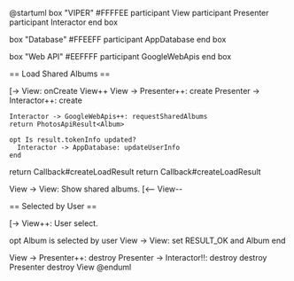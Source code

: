 @startuml
box "VIPER" #FFFFEE
  participant View
  participant Presenter
  participant Interactor
end box

box "Database" #FFEEFF
  participant AppDatabase
end box

box "Web API" #EEFFFF
  participant GoogleWebApis
end box

== Load Shared Albums ==

[-> View: onCreate
View++
View -> Presenter++: create
  Presenter -> Interactor++: create

    Interactor -> GoogleWebApis++: requestSharedAlbums
    return PhotosApiResult<Album>

    opt Is result.tokenInfo updated?
      Interactor -> AppDatabase: updateUserInfo
    end

  return Callback#createLoadResult
return Callback#createLoadResult

View -> View: Show shared albums.
[<-- View--

== Selected by User ==

[-> View++: User select.

opt Album is selected by user
  View -> View: set RESULT_OK and Album
end

View -> Presenter++: destroy
Presenter -> Interactor!!: destroy
destroy Presenter
destroy View
@enduml